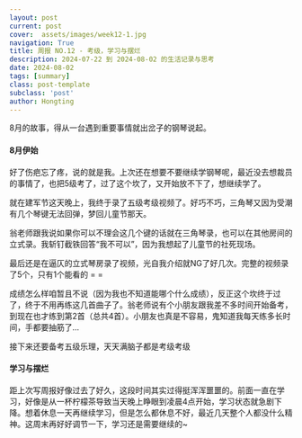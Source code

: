 ```yaml
---
layout: post
current: post
cover:  assets/images/week12-1.jpg
navigation: True
title: 周报 NO.12 - 考级，学习与摆烂
description: 2024-07-22 到 2024-08-02 的生活记录与思考
date: 2024-08-02
tags: [summary]
class: post-template
subclass: 'post'
author: Hongting
---
```


8月的故事，得从一台遇到重要事情就出岔子的钢琴说起。

#### 8月伊始

好了伤疤忘了疼，说的就是我。上次还在想要不要继续学钢琴呢，最近没去想裁员的事情了，也把5级考了，过了这个坎了，又开始放不下了，想继续学了。

就在建军节这天晚上，我终于录了五级考级视频了。好巧不巧，三角琴又因为受潮有几个琴键无法回弹，梦回儿童节那天。

翁老师跟我说如果你可以不理会这几个键的话就在三角琴录，也可以在其他房间的立式录。我斩钉截铁回答“我不可以”，因为我想起了儿童节的社死现场。

最后还是在逼仄的立式琴房录了视频，光自我介绍就NG了好几次。完整的视频录了5个，只有1个能看的 = =

成绩怎么样咱暂且不说（因为我也不知道能哪个什么成绩），反正这个坎终于过了，终于不用再练这几首曲子了。翁老师说有个小朋友跟我差不多时间开始备考，到现在也才练到第2首（总共4首）。小朋友也真是不容易，鬼知道我每天练多长时间，手都要抽筋了...

接下来还要备考五级乐理，天天满脑子都是考级考级


#### 学习与摆烂

距上次写周报好像过去了好久，这段时间其实过得挺浑浑噩噩的。前面一直在学习，好像是从一杯柠檬茶导致当天晚上睁眼到凌晨4点开始，学习状态就急剧下降。想着休息一天再继续学习，但是怎么都休息不好，最近几天整个人都没什么精神。这周末再好好调节一下，学习还是需要继续的~



